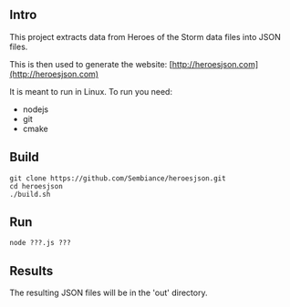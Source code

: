 Intro
-----

This project extracts data from Heroes of the Storm data files into JSON files.

This is then used to generate the website: [http://heroesjson.com](http://heroesjson.com)

It is meant to run in Linux. To run you need:
* nodejs
* git
* cmake

Build
-----

    git clone https://github.com/Sembiance/heroesjson.git
    cd heroesjson
    ./build.sh

Run
---
    node ???.js ???


Results
-------

The resulting JSON files will be in the 'out' directory.
